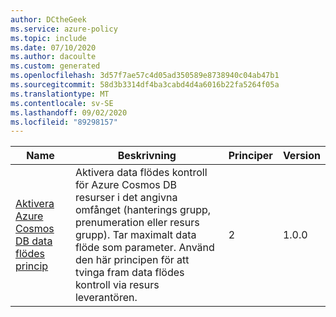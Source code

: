 ```yaml
---
author: DCtheGeek
ms.service: azure-policy
ms.topic: include
ms.date: 07/10/2020
ms.author: dacoulte
ms.custom: generated
ms.openlocfilehash: 3d57f7ae57c4d05ad350589e8738940c04ab47b1
ms.sourcegitcommit: 58d3b3314df4ba3cabd4d4a6016b22fa5264f05a
ms.translationtype: MT
ms.contentlocale: sv-SE
ms.lasthandoff: 09/02/2020
ms.locfileid: "89298157"
---
```

|Name |Beskrivning |Principer |Version |
|---|---|---|---|
|[Aktivera Azure Cosmos DB data flödes princip](https://github.com/Azure/azure-policy/blob/master/built-in-policies/policySetDefinitions/Cosmos%20DB/Cosmos_Throughput.json) |Aktivera data flödes kontroll för Azure Cosmos DB resurser i det angivna omfånget (hanterings grupp, prenumeration eller resurs grupp). Tar maximalt data flöde som parameter. Använd den här principen för att tvinga fram data flödes kontroll via resurs leverantören. |2 |1.0.0 |
